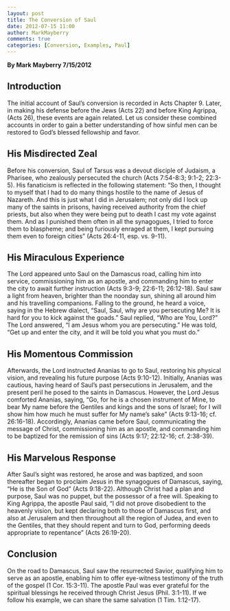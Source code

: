 ```yaml
---
layout: post
title: The Conversion of Saul
date: 2012-07-15 11:00
author: MarkMayberry
comments: true
categories: [Conversion, Examples, Paul]
---
```

<p style="text-align: left;" align="center"><strong>By Mark Mayberry
7/15/2012</strong></p>

<h2 style="text-align: left;">Introduction</h2>
<p style="text-align: left;">The initial account of Saul’s conversion is recorded in Acts Chapter 9. Later, in making his defense before the Jews (Acts 22) and before King Agrippa, (Acts 26), these events are again related. Let us consider these combined accounts in order to gain a better understanding of how sinful men can be restored to God’s blessed fellowship and favor.</p>

<h2 style="text-align: left;">His Misdirected Zeal</h2>
<p style="text-align: left;">Before his conversion, Saul of Tarsus was a devout disciple of Judaism, a Pharisee, who zealously persecuted the church (Acts 7:54-8:3; 9:1-2; 22:3-5). His fanaticism is reflected in the following statement: “So then, I thought to myself that I had to do many things hostile to the name of Jesus of Nazareth. And this is just what I did in Jerusalem; not only did I lock up many of the saints in prisons, having received authority from the chief priests, but also when they were being put to death I cast my vote against them. And as I punished them often in all the synagogues, I tried to force them to blaspheme; and being furiously enraged at them, I kept pursuing them even to foreign cities” (Acts 26:4-11, esp. vs. 9-11).</p>

<h2 style="text-align: left;">His Miraculous Experience</h2>
<p style="text-align: left;">The Lord appeared unto Saul on the Damascus road, calling him into service, commissioning him as an apostle, and commanding him to enter the city to await further instruction (Acts 9:3-9; 22:6-11; 26:12-18). Saul saw a light from heaven, brighter than the noonday sun, shining all around him and his travelling companions. Falling to the ground, he heard a voice, saying in the Hebrew dialect, “Saul, Saul, why are you persecuting Me? It is hard for you to kick against the goads.” Saul replied, “Who are You, Lord?” The Lord answered, “I am Jesus whom you are persecuting.” He was told, “Get up and enter the city, and it will be told you what you must do.”</p>

<h2 style="text-align: left;">His Momentous Commission</h2>
<p style="text-align: left;">Afterwards, the Lord instructed Ananias to go to Saul, restoring his physical vision, and revealing his future purpose (Acts 9:10-12). Initially, Ananias was cautious, having heard of Saul’s past persecutions in Jerusalem, and the present peril he posed to the saints in Damascus. However, the Lord Jesus comforted Ananias, saying, “Go, for he is a chosen instrument of Mine, to bear My name before the Gentiles and kings and the sons of Israel; for I will show him how much he must suffer for My name’s sake” (Acts 9:13-16; cf. 26:16-18). Accordingly, Ananias came before Saul, communicating the message of Christ, commissioning him as an apostle, and commanding him to be baptized for the remission of sins (Acts 9:17; 22:12-16; cf. 2:38-39).</p>

<h2 style="text-align: left;">His Marvelous Response</h2>
<p style="text-align: left;">After Saul’s sight was restored, he arose and was baptized, and soon thereafter began to proclaim Jesus in the synagogues of Damascus, saying, “He is the Son of God” (Acts 9:18-22). Although Christ had a plan and purpose, Saul was no puppet, but the possessor of a free will. Speaking to King Agrippa, the apostle Paul said, “I did not prove disobedient to the heavenly vision, but kept declaring both to those of Damascus first, and also at Jerusalem and then throughout all the region of Judea, and even to the Gentiles, that they should repent and turn to God, performing deeds appropriate to repentance” (Acts 26:19-20).</p>

<h2 style="text-align: left;">Conclusion</h2>
<p style="text-align: left;">On the road to Damascus, Saul saw the resurrected Savior, qualifying him to serve as an apostle, enabling him to offer eye-witness testimony of the truth of the gospel (1 Cor. 15:3-11). The apostle Paul was ever grateful for the spiritual blessings he received through Christ Jesus (Phil. 3:1-11). If we follow his example, we can share the same salvation (1 Tim. 1:12-17).</p>
